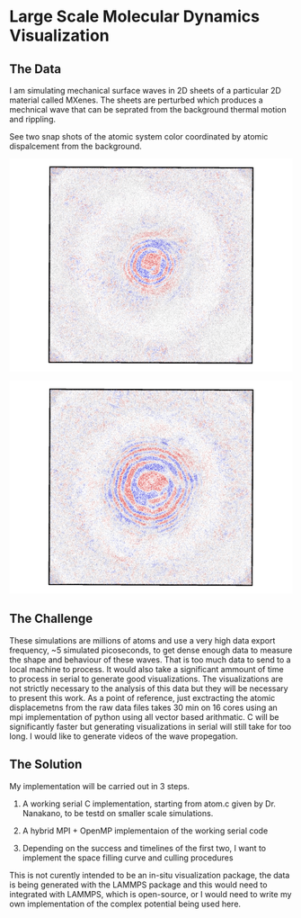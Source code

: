 # Large Scale Molecular Dynamics Visualization

## The Data
I am simulating mechanical surface waves in 2D sheets of a particular 2D material called MXenes.
The sheets are perturbed which produces a mechnical wave that can be seprated from the background
thermal motion and rippling. 

See two snap shots of the atomic system color coordinated by atomic dispalcement from the background.

![image](figs/Ti3C2_450_270_50_3000.png)

![image](figs/Ti3C2_450_270_50_6000.png)

## The Challenge
These simulations are millions of atoms and use a very high data export frequency, ~5 simulated picoseconds, to
get dense enough data to measure the shape and behaviour of these waves. That is too much data to send to a local machine to process. It would also take a significant ammount of time to process in serial to generate good visualizations. The visualizations are not strictly necessary to the analysis of this data but they will be necessary to present this work. As a point of reference, just exctracting the atomic displacemetns from the raw data files takes 30 min on 16 cores using 
an mpi implementation of python using all vector based arithmatic. C will be significantly faster but generating visualizations
in serial will still take for too long.
I would like to generate videos of the wave propegation.

## The Solution
My implementation will be carried out in 3 steps.

1. A working serial C implementation, starting from atom.c given by Dr. Nanakano, to be testd on smaller scale simulations.

2. A hybrid MPI + OpenMP implementaion of the working serial code

3. Depending on the success and timelines of the first two, I want to implement the space filling curve and culling procedures

This is not curently intended to be an in-situ visualization package, the data is being generated with the LAMMPS package and
this would need to integrated with LAMMPS, which is open-source, or I would need to write my own implementation of the complex potential being used here. 
